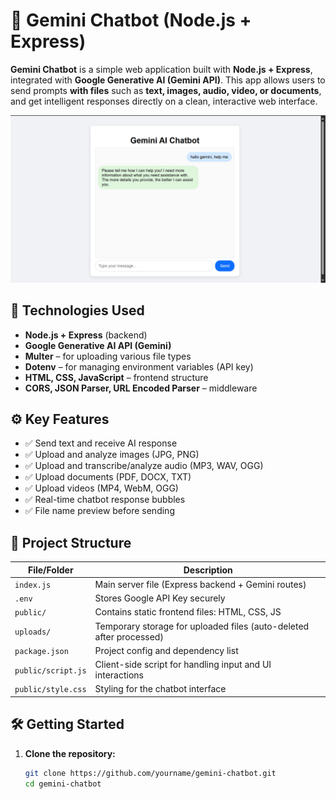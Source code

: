 # 🤖 Gemini Chatbot (Node.js + Express)

**Gemini Chatbot** is a simple web application built with **Node.js + Express**, integrated with **Google Generative AI (Gemini API)**. This app allows users to send prompts **with files** such as **text, images, audio, video, or documents**, and get intelligent responses directly on a clean, interactive web interface.

![Preview](Assets/implementasi.png)



## 🚀 Technologies Used

- **Node.js + Express** (backend)
- **Google Generative AI API (Gemini)**
- **Multer** – for uploading various file types
- **Dotenv** – for managing environment variables (API key)
- **HTML, CSS, JavaScript** – frontend structure
- **CORS, JSON Parser, URL Encoded Parser** – middleware


## ⚙️ Key Features

- ✅ Send text and receive AI response  
- ✅ Upload and analyze images (JPG, PNG)  
- ✅ Upload and transcribe/analyze audio (MP3, WAV, OGG)  
- ✅ Upload documents (PDF, DOCX, TXT)  
- ✅ Upload videos (MP4, WebM, OGG)  
- ✅ Real-time chatbot response bubbles  
- ✅ File name preview before sending  



## 📁 Project Structure

| File/Folder         | Description                                                              |
|---------------------|---------------------------------------------------------------------------|
| `index.js`          | Main server file (Express backend + Gemini routes)                       |
| `.env`              | Stores Google API Key securely                                            |
| `public/`           | Contains static frontend files: HTML, CSS, JS                            |
| `uploads/`          | Temporary storage for uploaded files (auto-deleted after processed)      |
| `package.json`      | Project config and dependency list                                       |
| `public/script.js`  | Client-side script for handling input and UI interactions                |
| `public/style.css`  | Styling for the chatbot interface                                         |



## 🛠️ Getting Started

1. **Clone the repository:**
   ```bash
   git clone https://github.com/yourname/gemini-chatbot.git
   cd gemini-chatbot





